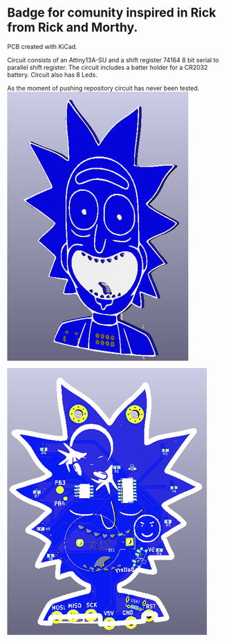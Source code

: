 # Badge for comunity inspired in Rick from Rick and Morthy.
PCB created with KiCad.

Circuit consists of an Attiny13A-SU and a shift register 74164 8 bit serial to parallel shift register.
The circuit includes a batter holder for a CR2032 battery.
Circuit also has 8 Leds.

As the moment of pushing repository circuit has never been tested.
![Board 3D](rick3dblue.png)

![Back Side](rick3dblue_back.png)